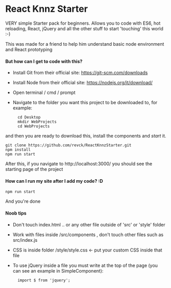 # React Knnz Starter

VERY simple Starter pack for beginners.
Allows you to code with ES6, hot reloading, React, jQuery and all the other stuff to start 'touching' this world :-)

This was made for a friend to help him understand basic node environment and React prototyping

#### But how can I get to code with this?

- Install Git from their official site: https://git-scm.com/downloads
- Install Node from their official site: https://nodejs.org/it/download/
- Open terminal / cmd / prompt
- Navigate to the folder you want this project to be downloaded to, for example:

        cd Desktop
        mkdir WebProjects
        cd WebProjects

and then you are ready to download this, install the components and *start* it.

    git clone https://github.com/revck/ReactKnnzStarter.git
    npm install
    npm run start

After this, if you navigate to http://localhost:3000/ you should see the starting page of the project

#### How can I run my site after I add my code? :D

    npm run start

And you're done

#### Noob tips

- Don't touch index.html .. or any other file outside of 'src' or 'style' folder
- Work with files inside /src/components , don't touch other files such as src/index.js
- CSS is inside folder /style/style.css <- put your custom CSS inside that file
- To use jQuery inside a file you must write at the top of the page (you can see an example in SimpleComponent):

        import $ from 'jquery';